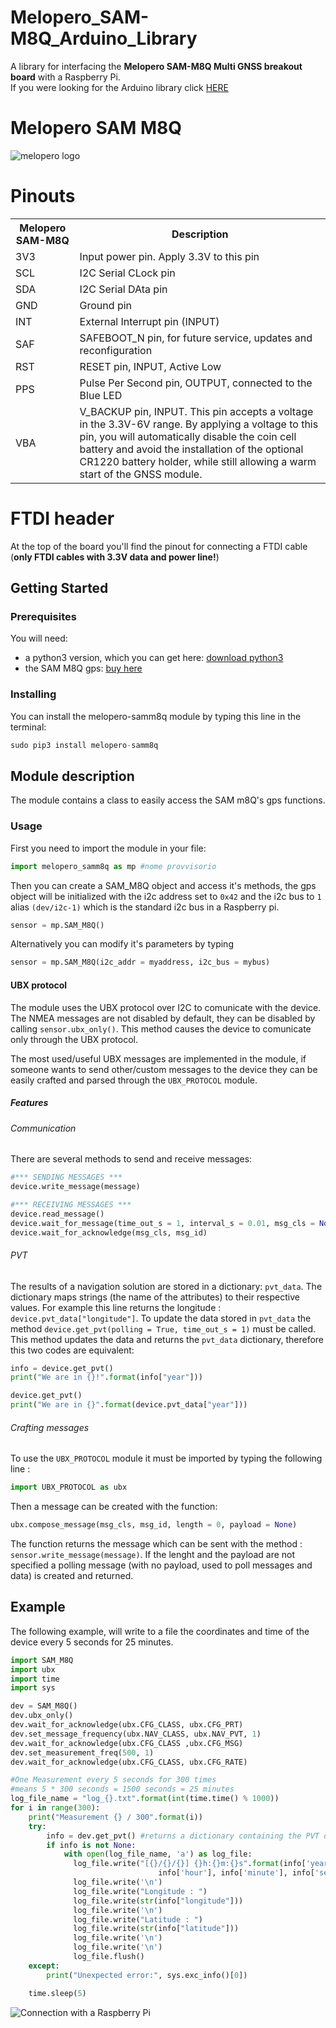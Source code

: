 # Melopero_SAM-M8Q_Arduino_Library
A library for interfacing the <b>Melopero SAM-M8Q Multi GNSS breakout board</b> with a Raspberry Pi.
<br> If you were looking for the Arduino library click [HERE](https://github.com/melopero/Melopero_SAM-M8Q_Arduino_Library)

# Melopero SAM M8Q
![melopero logo](images/Melopero-SAM-M8Q-diagonal.jpg?raw=true)

# Pinouts

<table style="width:100%">
  <tr>
    <th>Melopero SAM-M8Q</th>
    <th>Description</th>
  </tr>
  <tr>
    <td>3V3</td>
    <td>Input power pin. Apply 3.3V to this pin</td>
  </tr>
  <tr>
    <td>SCL</td>
    <td>I2C Serial CLock pin</td>
  </tr>
  <tr>
    <td>SDA</td>
    <td>I2C Serial DAta pin</td>
  </tr>
  <tr>
    <td>GND</td>
    <td>Ground pin</td>
  </tr>
  <tr>
    <td>INT</td>
    <td>External Interrupt pin (INPUT)</td>
  </tr>
  <tr>
    <td>SAF</td>
    <td>SAFEBOOT_N pin, for future service, updates and reconfiguration </td>
  </tr>
  <tr>
    <td>RST</td>
    <td>RESET pin, INPUT, Active Low</td>
  </tr>
  <tr>
    <td>PPS</td>
    <td>Pulse Per Second pin, OUTPUT, connected to the Blue LED</td>
  </tr>
  <tr>
    <td>VBA</td>
    <td>V_BACKUP pin, INPUT. This pin accepts a voltage in the 3.3V-6V range. By applying a voltage to this pin, you will automatically disable the coin cell battery and avoid the installation of the optional CR1220 battery holder, while still allowing a warm start of the GNSS module.
      </td>
  </tr> 
</table>

# FTDI header
At the top of the board you'll find the pinout for connecting a FTDI cable (<b>only FTDI cables with 3.3V data and power line!</b>)

## Getting Started
### Prerequisites
You will need:
- a python3 version, which you can get here: [download python3](https://www.python.org/downloads/)
- the SAM M8Q gps: [buy here](https://www.melopero.com/shop/)

### Installing
You can install the melopero-samm8q module by typing this line in the terminal:
```python
sudo pip3 install melopero-samm8q
```

## Module description
The module contains a class to easily access the SAM m8Q's gps functions.

### Usage
First you need to import the module in your file:
```python
import melopero_samm8q as mp #nome provvisorio
```
Then you can create a SAM_M8Q object and access it's methods, the gps object will be initialized with the i2c address set to `0x42` and the i2c bus to `1` alias `(dev/i2c-1)` which is the standard i2c bus in a Raspberry pi.
```python
sensor = mp.SAM_M8Q()
```
Alternatively you can modify it's parameters by typing
```python
sensor = mp.SAM_M8Q(i2c_addr = myaddress, i2c_bus = mybus)
```
#### UBX protocol
The module uses the UBX protocol over I2C to comunicate with the device. The NMEA messages are not disabled by default, they can be disabled by calling `sensor.ubx_only()`. This method causes the device to comunicate only through the UBX protocol.

The most used/useful UBX messages are implemented in the module, if someone wants to send other/custom messages to the device they can be easily crafted and parsed through the `UBX_PROTOCOL` module.

##### Features
###### Communication
There are several methods to send and receive messages:
```python
#*** SENDING MESSAGES ***
device.write_message(message)

#*** RECEIVING MESSAGES ***
device.read_message()
device.wait_for_message(time_out_s = 1, interval_s = 0.01, msg_cls = None, msg_id = None)
device.wait_for_acknowledge(msg_cls, msg_id)
```
###### PVT
The results of a navigation solution are stored in a dictionary: `pvt_data`. The dictionary maps strings (the name of the attributes) to their respective values. For example this line returns the longitude :
`device.pvt_data["longitude"]`. To update the data stored in `pvt_data` the method `device.get_pvt(polling = True, time_out_s = 1)` must be called. This method updates the data and returns the `pvt_data` dictionary, therefore this two codes are equivalent:
```python
info = device.get_pvt()
print("We are in {}!".format(info["year"]))
```
```python
device.get_pvt()
print("We are in {}".format(device.pvt_data["year"]))
```

###### Crafting messages
To use the `UBX_PROTOCOL` module it must be imported by typing the following line :
```python
import UBX_PROTOCOL as ubx
```

Then a message can be created with the function:
```python
ubx.compose_message(msg_cls, msg_id, length = 0, payload = None)
```
The function returns the message which can be sent with the method : `sensor.write_message(message)`.
If the lenght and the payload are not specified a polling message (with no payload, used to poll messages and data) is created and returned.

## Example
The following example, will write to a file the coordinates and time of the device every 5 seconds for 25 minutes.
```python
import SAM_M8Q
import ubx
import time
import sys

dev = SAM_M8Q()
dev.ubx_only()
dev.wait_for_acknowledge(ubx.CFG_CLASS, ubx.CFG_PRT)
dev.set_message_frequency(ubx.NAV_CLASS, ubx.NAV_PVT, 1)
dev.wait_for_acknowledge(ubx.CFG_CLASS ,ubx.CFG_MSG)
dev.set_measurement_freq(500, 1)
dev.wait_for_acknowledge(ubx.CFG_CLASS, ubx.CFG_RATE)

#One Measurement every 5 seconds for 300 times
#means 5 * 300 seconds = 1500 seconds = 25 minutes
log_file_name = "log_{}.txt".format(int(time.time() % 1000))
for i in range(300):
    print("Measurement {} / 300".format(i))
    try:
        info = dev.get_pvt() #returns a dictionary containing the PVT data
        if info is not None:
            with open(log_file_name, 'a') as log_file:
              log_file.write("[{}/{}/{}] {}h:{}m:{}s".format(info['year'], info['month'], info['day'],
                                 info['hour'], info['minute'], info['second']))
              log_file.write('\n')
              log_file.write("Longitude : ")
              log_file.write(str(info["longitude"]))
              log_file.write('\n')
              log_file.write("Latitude : ")
              log_file.write(str(info["latitude"]))
              log_file.write('\n')
              log_file.write('\n')
              log_file.flush()
    except:
        print("Unexpected error:", sys.exc_info()[0])

    time.sleep(5)
```
![Connection with a Raspberry Pi](/images/Melopero-SAM-M8Q-with-Raspberry-Pi-4-B.jpg)

